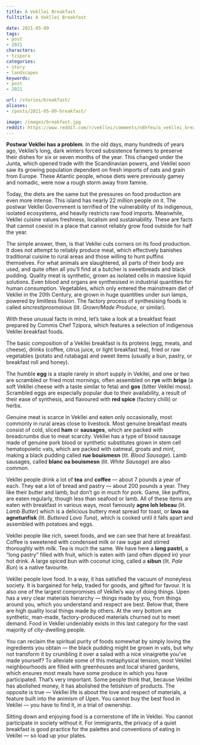 ```yaml
---
title: A Vekllei Breakfast
fulltitle: A Vekllei Breakfast

date: 2021-05-09
tags:
- post
- 2021
characters:
- tzipora
categories:
- story
- landscapes
keywords:
- post
- 2021

url: /stories/breakfast/
aliases:
- /posts/2021-05-09-breakfast/

image: /images/breakfast.jpg
reddit: https://www.reddit.com/r/vekllei/comments/n8hfeu/a_vekllei_breakfast/
---
```

**Postwar Vekllei has a problem**. In the old days, many hundreds of years ago, Vekllei’s long, dark winters forced subsistence farmers to preserve their dishes for six or seven months of the year. This changed under the Junta, which opened trade with the Scandinavian powers, and Vekllei soon saw its growing population dependent on fresh imports of oats and grain from Europe. These Atlantic people, whose diets were previously gamey and nomadic, were now a rough storm away from famine.

Today, the diets are the same but the pressures on food production are even more intense. This island has nearly 22 million people on it. The postwar Vekllei Government is terrified of the vulnerability of its indigenous, isolated ecosystems, and heavily restricts raw food imports. Meanwhile, Vekllei cuisine values freshness, localism and sustainability. These are facts that cannot coexist in a place that cannot reliably grow food outside for half the year.

The simple answer, then, is that Vekllei cuts corners on its food production. It does not attempt to reliably produce meat, which effectively banishes traditional cuisine to rural areas and those willing to hunt puffins themselves. For what animals are slaughtered, all parts of their body are used, and quite often all you’ll find at a butcher is sweetbreads and black pudding. Quality meat is synthetic, grown as isolated cells in massive liquid solutions. Even blood and organs are synthesised in industrial quantities for human consumption. Vegetables, which only entered the mainstream diet of Vekllei in the 20th Century, are grown in huge quantities under sun lamps, powered by limitless fission. The factory process of synthesising foods is called *sincrestiprosmaious* (lit. *Grown/Made Produce*, or similar).

With these unusual facts in mind, let’s take a look at a breakfast feast prepared by Commis Chef Tzipora, which features a selection of indigenous Vekllei breakfast foods.

The basic composition of a Vekllei breakfast is its proteins (egg, meats, and cheese), drinks (coffee, citrus juice, or light breakfast tea), fried or raw vegetables (potato and rutabaga) and sweet items (usually a bun, pastry, or breakfast roll and honey).

The humble **egg** is a staple rarely in short supply in Vekllei, and one or two are scrambled or fried most mornings, often assembled on **rye** with **briga** (a soft Vekllei cheese with a taste similar to feta) and **gos** (bitter Vekllei moss). Scrambled eggs are especially popular due to their availability, a result of their ease of synthesis, and flavoured with **red spice** (factory chilli) or herbs.

Genuine meat is scarce in Vekllei and eaten only occasionally, most commonly in rural areas close to livestock. Most genuine breakfast meats consist of cold, sliced **ham** or **sausages**, which are packed with breadcrumbs due to meat scarcity. Vekllei has a type of blood sausage made of genuine pork blood or synthetic substitutes grown in stem cell hematopoietic vats, which are packed with oatmeal, groats and mint, making a black pudding called **rue bouismesn** (lit. *Blood Sausage*). Lamb sausages, called **blanc oa bouismesn** (lit. *White Sausage*) are also common.

Vekllei people drink a lot of **tea** and **coffee** — about 7 pounds a year of each. They eat a lot of bread and pastry — about 200 pounds a year. They like their butter and lamb, but don’t go in much for pork. Game, like puffins, are eaten regularly, though less than seafood or lamb. All of these items are eaten with breakfast in various ways, most famously **agne loh lebeau** (lit. *Lamb Butter*) which is a delicious buttery meat spread for toast, or **lava oa agnetunfisk** (lit. *Buttered Lava Tuna*), which is cooked until it falls apart and assembled with potatoes and eggs.

Vekllei people like rich, sweet foods, and we can see that here at breakfast. Coffee is sweetened with condensed milk or raw sugar and stirred thoroughly with milk. Tea is much the same. We have here a **long pastri**, a “long pastry” filled with fruit, which is eaten with (and often dipped in) your hot drink. A large spiced bun with coconut icing, called a **sibun** (lit. *Pale Bun*) is a native favourite.

Vekllei people love food. In a way, it has satisfied the vacuum of moneyless society. It is bargained for help, traded for goods, and gifted for favour. It is also one of the largest compromises of Vekllei’s way of doing things. Upen has a very clear materials hierarchy — things made by you, from things around you, which you understand and respect are best. Below that, there are high quality local things made by others. At the very bottom are synthetic, man-made, factory-produced materials churned out to meet demand. Food in Vekllei undeniably exists in this last category for the vast majority of city-dwelling people.

You can reclaim the spiritual purity of foods somewhat by simply loving the ingredients you obtain — the black pudding might be grown in vats, but why not transform it by crumbling it over a salad with a nice vinaigrette you’ve made yourself? To alleviate some of this metaphysical tension, most Vekllei neighbourhoods are filled with greenhouses and local shared gardens, which ensures most meals have some produce in which you have participated. That’s very important. Some people think that, because Vekllei has abolished money, it has abolished the fetishism of products. The opposite is true — Vekllei life is about the love and respect of materials, a feature built into the animism of Upen. You cannot buy the best food in Vekllei — you have to find it, in a trial of ownership.

Sitting down and enjoying food is a cornerstone of life in Vekllei. You cannot participate in society without it. For immigrants, the privacy of a quiet breakfast is good practice for the palettes and conventions of eating in Vekllei — so load up your plates.
